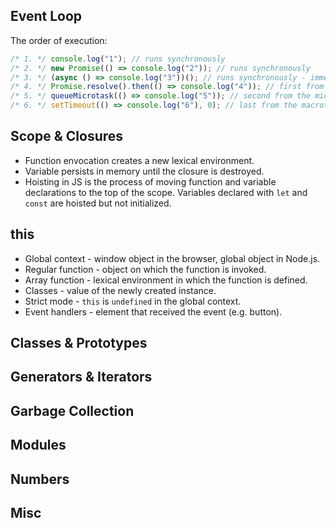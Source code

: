 ## Event Loop

The order of execution:

```js
/* 1. */ console.log("1"); // runs synchronously
/* 2. */ new Promise(() => console.log("2")); // runs synchronously
/* 3. */ (async () => console.log("3"))(); // runs synchronously - immediately invoked
/* 4. */ Promise.resolve().then(() => console.log("4")); // first from the microtask queue
/* 5. */ queueMicrotask(() => console.log("5")); // second from the microtask queue
/* 6. */ setTimeout(() => console.log("6"), 0); // last from the macrotask queue
```

## Scope & Closures

- Function envocation creates a new lexical environment.
- Variable persists in memory until the closure is destroyed.
- Hoisting in JS is the process of moving function and variable declarations to the top of the scope. Variables declared with `let` and `const` are hoisted but not initialized.

## this

- Global context - window object in the browser, global object in Node.js.
- Regular function - object on which the function is invoked.
- Array function - lexical environment in which the function is defined.
- Classes - value of the newly created instance.
- Strict mode - `this` is `undefined` in the global context.
- Event handlers - element that received the event (e.g. button).

## Classes & Prototypes

## Generators & Iterators

## Garbage Collection

## Modules

## Numbers

## Misc
